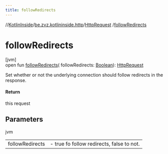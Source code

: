 ```yaml
---
title: followRedirects
---
```

//[KotlinInside](../../../index.html)/[be.zvz.kotlininside.http](../index.html)/[HttpRequest](index.html)
/[followRedirects](follow-redirects.html)

# followRedirects

[jvm]\
open fun [followRedirects](follow-redirects.html)(
followRedirects: [Boolean](https://kotlinlang.org/api/latest/jvm/stdlib/kotlin/-boolean/index.html)): [HttpRequest](index.html)

Set whether or not the underlying connection should follow redirects in the response.

#### Return

this request

## Parameters

jvm

| | |
|---|---|
| followRedirects | - true fo follow redirects, false to not. |




